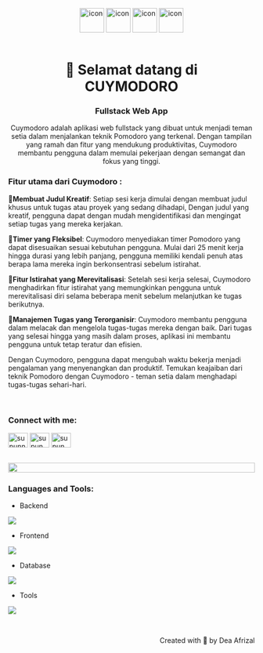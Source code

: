 <div align="center">
  <img src="https://techstack-generator.vercel.app/ts-icon.svg" alt="icon" width="50" height="50" />
  <img src="https://techstack-generator.vercel.app/js-icon.svg" alt="icon"width="50" height="50" />
  <img src="https://techstack-generator.vercel.app/react-icon.svg" alt="icon" width="50" height="50" />
 <img src="https://techstack-generator.vercel.app/mysql-icon.svg" alt="icon" width="50" height="50" />
</div>

<br>

<h1 align="center">👋 Selamat datang di <br>CUYMODORO</h1>
<h3 align="center">Fullstack Web App</h3>
<p align="center">Cuymodoro adalah aplikasi web fullstack yang dibuat untuk menjadi teman setia dalam menjalankan teknik Pomodoro yang terkenal. Dengan tampilan yang ramah dan fitur yang mendukung produktivitas, Cuymodoro membantu pengguna dalam memulai pekerjaan dengan semangat dan fokus yang tinggi.
</p>

<h3>Fitur utama dari Cuymodoro :</h3>

🎈<b>Membuat Judul Kreatif</b>: 
Setiap sesi kerja dimulai dengan membuat judul khusus untuk tugas atau proyek yang sedang dihadapi, Dengan judul yang kreatif, pengguna dapat dengan mudah mengidentifikasi dan mengingat setiap tugas yang mereka kerjakan.

🎈<b>Timer yang Fleksibel</b>: 
Cuymodoro menyediakan timer Pomodoro yang dapat disesuaikan sesuai kebutuhan pengguna. Mulai dari 25 menit kerja hingga durasi yang lebih panjang, pengguna memiliki kendali penuh atas berapa lama mereka ingin berkonsentrasi sebelum istirahat.

🎈<b>Fitur Istirahat yang Merevitalisasi</b>: 
Setelah sesi kerja selesai, Cuymodoro menghadirkan fitur istirahat yang memungkinkan pengguna untuk merevitalisasi diri selama beberapa menit sebelum melanjutkan ke tugas berikutnya.

🎈<b>Manajemen Tugas yang Terorganisir</b>: 
Cuymodoro membantu pengguna dalam melacak dan mengelola tugas-tugas mereka dengan baik. Dari tugas yang selesai hingga yang masih dalam proses, aplikasi ini membantu pengguna untuk tetap teratur dan efisien.

Dengan Cuymodoro, pengguna dapat mengubah waktu bekerja menjadi pengalaman yang menyenangkan dan produktif. Temukan keajaiban dari teknik Pomodoro dengan Cuymodoro - teman setia dalam menghadapi tugas-tugas sehari-hari.

<br/>

<h3 align="left">Connect with me:</h3>
<p align="left">
<a href="https://www.linkedin.com/in/dea-afrizal-a7326457/?originalSubdomain=id" target="blank"><img align="center" src="https://raw.githubusercontent.com/rahuldkjain/github-profile-readme-generator/master/src/images/icons/Social/linked-in-alt.svg" alt="supunnanayakkara" height="30" width="40" /></a>
<a href="https://instagram.com/dea.afrizal" target="blank"><img align="center" src="https://raw.githubusercontent.com/rahuldkjain/github-profile-readme-generator/master/src/images/icons/Social/instagram.svg" alt="supun___lk" height="30" width="40" /></a>
<a href="https://www.youtube.com/@deaafrizal" target="blank"><img align="center" src="https://raw.githubusercontent.com/rahuldkjain/github-profile-readme-generator/master/src/images/icons/Social/youtube.svg" alt="supun nanayakkara" height="30" width="40" /></a>
</p>
<br>

<img src="https://i.imgur.com/dBaSKWF.gif" height="20" width="100%">

<h3 align="left">Languages and Tools:</h3>

- Backend
<p align="left">
  <a href="https://skillicons.dev">
    <img src="https://skillicons.dev/icons?i=php,nodejs" />
  </a>
</p>

- Frontend
<p align="left">
  <a href="https://skillicons.dev">
    <img src="https://skillicons.dev/icons?i=js,react,tailwind" />
  </a>
</p>

- Database
<p align="left">
  <a href="https://skillicons.dev">
    <img src="https://skillicons.dev/icons?i=mysql" />
  </a>
</p>

- Tools
<p align="left">
  <a href="https://skillicons.dev">
    <img src="https://skillicons.dev/icons?i=git,github,idea,vscode,postman" />
  </a>
</p>

<br>
<p align="right" > Created with 🧡 by Dea Afrizal</p>
